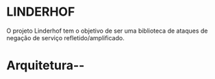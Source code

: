 # LINDERHOF  
  
O projeto Linderhof tem o objetivo de ser uma biblioteca de ataques de negação de serviço refletido/amplificado.  
  
  
# Arquitetura--

<!--stackedit_data:
eyJoaXN0b3J5IjpbNTIyMDEzODI4LC05OTMyMjQ1ODZdfQ==
-->